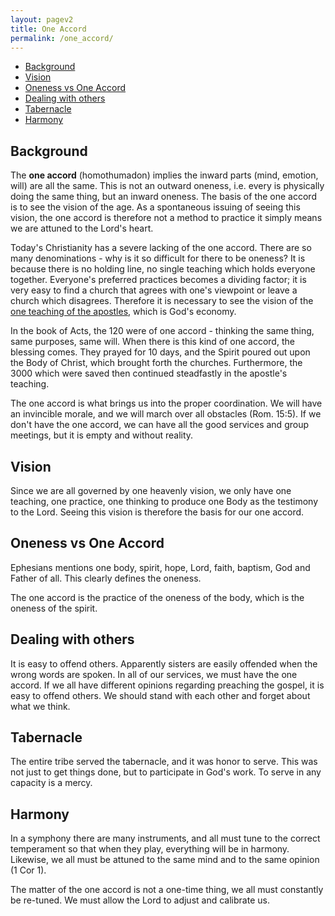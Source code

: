 ```yaml
---
layout: pagev2
title: One Accord
permalink: /one_accord/
---
```

- [Background](#background)
- [Vision](#vision)
- [Oneness vs One Accord](#oneness-vs-one-accord)
- [Dealing with others](#dealing-with-others)
- [Tabernacle](#tabernacle)
- [Harmony](#harmony)

## Background

The **one accord** (homothumadon) implies the inward parts (mind, emotion, will) are all the same. This is not an outward oneness, i.e. every is physically doing the same thing, but an inward oneness. The basis of the one accord is to see the vision of the age. As a spontaneous issuing of seeing this vision, the one accord is therefore not a method to practice it simply means we are attuned to the Lord's heart.

Today's Christianity has a severe lacking of the one accord. There are so many denominations - why is it so difficult for there to be oneness? It is because there is no holding line, no single teaching which holds everyone together. Everyone's preferred practices becomes a dividing factor; it is very easy to find a church that agrees with one's viewpoint or leave a church which disagrees. Therefore it is necessary to see the vision of the [one teaching of the apostles](../apostles_teaching), which is God's economy.

In the book of Acts, the 120 were of one accord - thinking the same thing, same purposes, same will. When there is this kind of one accord, the blessing comes. They prayed for 10 days, and the Spirit poured out upon the Body of Christ, which brought forth the churches. Furthermore, the 3000 which were saved then continued steadfastly in the apostle's teaching.

The one accord is what brings us into the proper coordination. We will have an invincible morale, and we will march over all obstacles (Rom. 15:5). If we don't have the one accord, we can have all the good services and group meetings, but it is empty and without reality. 


## Vision

Since we are all governed by one heavenly vision, we only have one teaching, one practice, one thinking to produce one Body as the testimony to the Lord. Seeing this vision is therefore the basis for our one accord.

## Oneness vs One Accord

Ephesians mentions one body, spirit, hope, Lord, faith, baptism, God and Father of all. This clearly defines the oneness. 

The one accord is the practice of the oneness of the body, which is the oneness of the spirit.

## Dealing with others

It is easy to offend others. Apparently sisters are easily offended when the wrong words are spoken. In all of our services, we must have the one accord. If we all have different opinions regarding preaching the gospel, it is easy to offend others. We should stand with each other and forget about what we think.

## Tabernacle

The entire tribe served the tabernacle, and it was honor to serve. This was not just to get things done, but to participate in God's work. To serve in any capacity is a mercy.

## Harmony

In a symphony there are many instruments, and all must tune to the correct temperament so that when they play, everything will be in harmony. Likewise, we all must be attuned to the same mind and to the same opinion (1 Cor 1).

The matter of the one accord is not a one-time thing, we all must constantly be re-tuned. We must allow the Lord to adjust and calibrate us.

